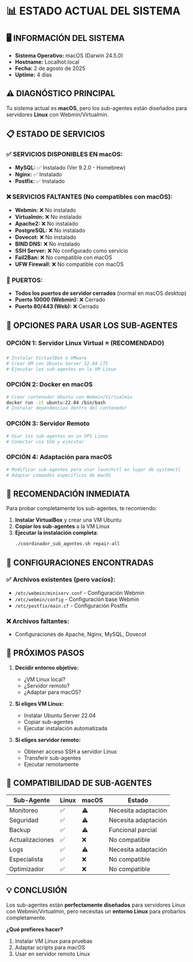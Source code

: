 # 📊 ESTADO ACTUAL DEL SISTEMA

## 🖥️ **INFORMACIÓN DEL SISTEMA**
- **Sistema Operativo:** macOS (Darwin 24.5.0)
- **Hostname:** Localhot.local
- **Fecha:** 2 de agosto de 2025
- **Uptime:** 4 días

## ⚠️ **DIAGNÓSTICO PRINCIPAL**
Tu sistema actual es **macOS**, pero los sub-agentes están diseñados para servidores **Linux** con Webmin/Virtualmin.

## 📋 **ESTADO DE SERVICIOS**

### ✅ **SERVICIOS DISPONIBLES EN macOS:**
- **MySQL:** ✅ Instalado (Ver 9.2.0 - Homebrew)
- **Nginx:** ✅ Instalado  
- **Postfix:** ✅ Instalado

### ❌ **SERVICIOS FALTANTES (No compatibles con macOS):**
- **Webmin:** ❌ No instalado
- **Virtualmin:** ❌ No instalado  
- **Apache2:** ❌ No instalado
- **PostgreSQL:** ❌ No instalado
- **Dovecot:** ❌ No instalado
- **BIND DNS:** ❌ No instalado
- **SSH Server:** ❌ No configurado como servicio
- **Fail2Ban:** ❌ No compatible con macOS
- **UFW Firewall:** ❌ No compatible con macOS

### 🔌 **PUERTOS:**
- **Todos los puertos de servidor cerrados** (normal en macOS desktop)
- **Puerto 10000 (Webmin):** ❌ Cerrado
- **Puerto 80/443 (Web):** ❌ Cerrado

## 🎯 **OPCIONES PARA USAR LOS SUB-AGENTES**

### **OPCIÓN 1: Servidor Linux Virtual** ⭐ **(RECOMENDADO)**
```bash
# Instalar VirtualBox o VMware
# Crear VM con Ubuntu Server 22.04 LTS
# Ejecutar los sub-agentes en la VM Linux
```

### **OPCIÓN 2: Docker en macOS**
```bash
# Crear contenedor Ubuntu con Webmin/Virtualmin
docker run -it ubuntu:22.04 /bin/bash
# Instalar dependencias dentro del contenedor
```

### **OPCIÓN 3: Servidor Remoto**
```bash
# Usar los sub-agentes en un VPS Linux
# Conectar vía SSH y ejecutar
```

### **OPCIÓN 4: Adaptación para macOS** 
```bash
# Modificar sub-agentes para usar launchctl en lugar de systemctl
# Adaptar comandos específicos de macOS
```

## 🚀 **RECOMENDACIÓN INMEDIATA**

Para probar completamente los sub-agentes, te recomiendo:

1. **Instalar VirtualBox** y crear una VM Ubuntu
2. **Copiar los sub-agentes** a la VM Linux
3. **Ejecutar la instalación completa**:
   ```bash
   ./coordinador_sub_agentes.sh repair-all
   ```

## 🔧 **CONFIGURACIONES ENCONTRADAS**

### ✅ **Archivos existentes (pero vacíos):**
- `/etc/webmin/miniserv.conf` - Configuración Webmin
- `/etc/webmin/config` - Configuración base Webmin  
- `/etc/postfix/main.cf` - Configuración Postfix

### ❌ **Archivos faltantes:**
- Configuraciones de Apache, Nginx, MySQL, Dovecot

## 📝 **PRÓXIMOS PASOS**

1. **Decidir entorno objetivo:**
   - ¿VM Linux local?
   - ¿Servidor remoto?
   - ¿Adaptar para macOS?

2. **Si eliges VM Linux:**
   - Instalar Ubuntu Server 22.04
   - Copiar sub-agentes
   - Ejecutar instalación automatizada

3. **Si eliges servidor remoto:**
   - Obtener acceso SSH a servidor Linux
   - Transferir sub-agentes
   - Ejecutar remotamente

## 🎯 **COMPATIBILIDAD DE SUB-AGENTES**

| Sub-Agente | Linux | macOS | Estado |
|------------|-------|-------|---------|
| Monitoreo | ✅ | ⚠️ | Necesita adaptación |
| Seguridad | ✅ | ⚠️ | Necesita adaptación |
| Backup | ✅ | ⚠️ | Funcional parcial |
| Actualizaciones | ✅ | ❌ | No compatible |
| Logs | ✅ | ⚠️ | Necesita adaptación |
| Especialista | ✅ | ❌ | No compatible |
| Optimizador | ✅ | ❌ | No compatible |

## 💡 **CONCLUSIÓN**

Los sub-agentes están **perfectamente diseñados** para servidores Linux con Webmin/Virtualmin, pero necesitas un **entorno Linux** para probarlos completamente.

**¿Qué prefieres hacer?**
1. Instalar VM Linux para pruebas
2. Adaptar scripts para macOS
3. Usar en servidor remoto Linux